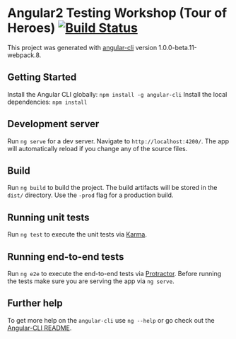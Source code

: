 # Angular2 Testing Workshop (Tour of Heroes) [![Build Status](https://travis-ci.org/angular-workshops/angular2-testing.svg?branch=master)](https://travis-ci.org/angular-workshops/angular2-testing)

This project was generated with [angular-cli](https://github.com/angular/angular-cli) version 1.0.0-beta.11-webpack.8.

## Getting Started

Install the Angular CLI globally: `npm install -g angular-cli`
Install the local dependencies: `npm install`

## Development server

Run `ng serve` for a dev server. Navigate to `http://localhost:4200/`. The app will automatically reload if you change any of the source files.

## Build

Run `ng build` to build the project. The build artifacts will be stored in the `dist/` directory. Use the `-prod` flag for a production build.

## Running unit tests

Run `ng test` to execute the unit tests via [Karma](https://karma-runner.github.io).

## Running end-to-end tests

Run `ng e2e` to execute the end-to-end tests via [Protractor](http://www.protractortest.org/).
Before running the tests make sure you are serving the app via `ng serve`.

## Further help

To get more help on the `angular-cli` use `ng --help` or go check out the [Angular-CLI README](https://github.com/angular/angular-cli/blob/master/README.md).
